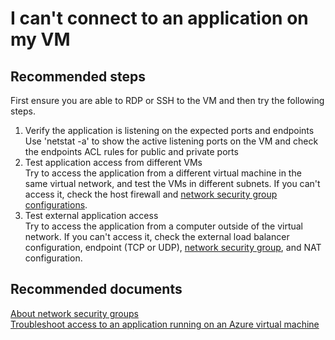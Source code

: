 <properties  
	pageTitle="I can't connect to an application on my VM"
	description="I can't connect to an application on my VM"
	service="microsoft.compute"
	resource="virtualmachines"
	authors="kasparks"
	displayOrder="6"
	selfHelpType="resource"
	supportTopicIds="32411838"
	resourceTags="windows, linux, windowsSQL, redhat"	 
	productPesIds="14749"
	cloudEnvironments="public"
/>
    
# I can't connect to an application on my VM

## **Recommended steps**
First ensure you are able to RDP or SSH to the VM and then try the following steps.

1. Verify the application is listening on the expected ports and endpoints <br>
Use 'netstat -a' to show the active listening ports on the VM and check the endpoints ACL rules for public and private ports
2. Test application access from different VMs <br>
Try to access the application from a different virtual machine in the same virtual network, and test the VMs in different subnets. If you can't access it, check the host firewall and [network security group configurations](data-blade:Microsoft_Azure_Network.EffectiveSecurityRulesBlade).
3. Test external application access <br>
Try to access the application from a computer outside of the virtual network. If you can't access it, check the external load balancer configuration, endpoint (TCP or UDP), [network security group](data-blade:Microsoft_Azure_Network.EffectiveSecurityRulesBlade), and NAT configuration.

## **Recommended documents**
[About network security groups](https://azure.microsoft.com/documentation/articles/virtual-networks-nsg/) <br>
[Troubleshoot access to an application running on an Azure virtual machine](https://azure.microsoft.com/documentation/articles/virtual-machines-troubleshoot-access-application/)
